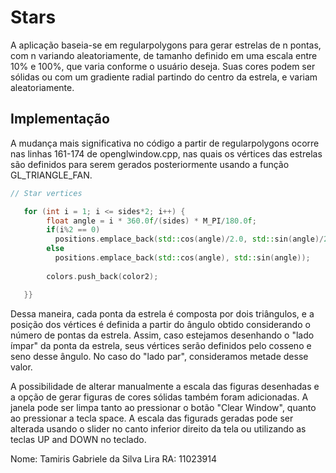 # Stars

A aplicação baseia-se em regularpolygons para gerar estrelas de n pontas, com n variando aleatoriamente, de tamanho definido em uma escala entre 10% e 100%, que varia conforme o usuário deseja. Suas cores podem ser sólidas ou com um gradiente radial partindo do centro da estrela, e variam aleatoriamente.

## Implementação

A mudança mais significativa no código a partir de regularpolygons ocorre nas linhas 161-174 de openglwindow.cpp, nas quais os vértices das estrelas são definidos para serem gerados posteriormente usando a função GL_TRIANGLE_FAN.

```c++
// Star vertices

   for (int i = 1; i <= sides*2; i++) {
        float angle = i * 360.0f/(sides) * M_PI/180.0f;
        if(i%2 == 0)
          positions.emplace_back(std::cos(angle)/2.0, std::sin(angle)/2.0);
        else
          positions.emplace_back(std::cos(angle), std::sin(angle));
         
        colors.push_back(color2);

   }}
```

Dessa maneira, cada ponta da estrela é composta por dois triângulos, e a posição dos vértices é definida a partir do ângulo obtido considerando o número de pontas da estrela. Assim, caso estejamos desenhando o "lado ímpar" da ponta da estrela, seus vértices serão definidos pelo cosseno e seno desse ângulo. No caso do "lado par", consideramos metade desse valor. 

A possibilidade de alterar manualmente a escala das figuras desenhadas e a opção de gerar figuras de cores sólidas também foram adicionadas. A janela pode ser limpa tanto ao pressionar o botão "Clear Window", quanto ao pressionar a tecla space. A escala das figurads geradas pode ser alterada usando o slider no canto inferior direito da tela ou utilizando as teclas UP and DOWN no teclado.

Nome: Tamiris Gabriele da Silva Lira RA: 11023914
